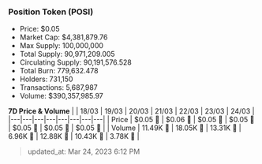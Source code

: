 
  ### Position Token (POSI)
  - Price: $0.05
  - Market Cap: $4,381,879.76
  - Max Supply: 100,000,000
  - Total Supply: 90,971,209.005
  - Circulating Supply: 90,191,576.528
  - Total Burn: 779,632.478
  - Holders: 731,150
  - Transactions: 5,687,987
  - Volume: $390,357,985.97

  **7D Price & Volume**
  | | 18&#x2F;03 | 19&#x2F;03 | 20&#x2F;03 | 21&#x2F;03 | 22&#x2F;03 | 23&#x2F;03 | 24&#x2F;03 |
  |---|---|---|---|---|---|---|---|
  | Price | $0.05 🚀 | $0.06 🚀 | $0.05 🔻 | $0.05 🔻 | $0.05 🔻 | $0.05 🔻 | $0.05 🔻 |
  | Volume | 11.49K 🔻 | 18.05K 🚀 | 13.31K 🔻 | 6.96K 🔻 | 12.88K 🚀 | 10.43K 🔻 | 3.78K 🔻 |

  > updated_at: Mar 24, 2023 6:12 PM
